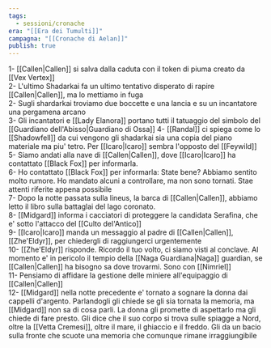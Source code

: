 ```yaml
---
tags:
  - sessioni/cronache
era: "[[Era dei Tumulti]]"
campagna: "[[Cronache di Aelan]]"
publish: true
---
```


1- [[Callen|Callen]] si salva dalla caduta con il token di piuma creato da [[Vex Vertex]]   
2- L'ultimo Shadarkai fa un ultimo tentativo disperato di rapire [[Callen|Callen]], ma lo mettiamo in fuga  
2- Sugli shardarkai troviamo due boccette e una lancia e su un incantatore una pergamena arcano  
3- Gli incantatori e [[Lady Elanora]] portano tutti il tatuaggio del simbolo del [[Guardiano dell'Abisso|Guardiano di Ossa]]
4- [[Randal]] ci spiega come lo [[Shadowfell]] da cui vengono gli shadarkai sia una copia del piano materiale ma piu' tetro. Per [[Icaro|Icaro]] sembra l'opposto del [[Feywild]]
5- Siamo andati alla nave di [[Callen|Callen]], dove [[Icaro|Icaro]] ha contattato [[Black Fox]] per informarla.  
6- Ho contattato [[Black Fox]] per informarla: State bene? Abbiamo sentito molto rumore. Ho mandato alcuni a controllare, ma non sono tornati. Stae attenti riferite appena possibile  
7- Dopo la notte passata sulla lineus, la barca di [[Callen|Callen]], abbiamo letto il libro sulla battaglai del lago coronato.  
8- [[Midgard]] informa i cacciatori di proteggere la candidata Serafina, che e' sotto l'attacco del [[Culto del'Antico]]  
9- [[Icaro|Icaro]] manda un messaggio al padre di [[Callen|Callen]], [[Zhe'Eldyr]], per chiedergli di raggiungerci urgentemente  
10- [[Zhe'Eldyr]] risponde. Ricordo il tuo volto, ci siamo visti al conclave. Al momento e' in pericolo il tempio della [[Naga Guardiana|Naga]] guardian, se [[Callen|Callen]] ha bisogno sa dove trovarmi. Sono con [[Nimriel]]  
11- Pensiamo di affidare la gestione delle miniere all'equipaggio di [[Callen|Callen]]  
12- [[Midgard]] nella notte precedente e' tornato a sognare la donna dai cappelli d'argento. Parlandogli gli chiede se gli sia tornata la memoria, ma [[Midgard]] non sa di cosa parli. La donna gli promette di aspettarlo ma gli chiede di fare presto. Gli dice che il suo corpo si trova sulle spiagge a Nord, oltre la [[Vetta Cremesi]], oltre il mare, il ghiaccio e il freddo. Gli da un bacio sulla fronte che scuote una memoria che comunque rimane irraggiungibile